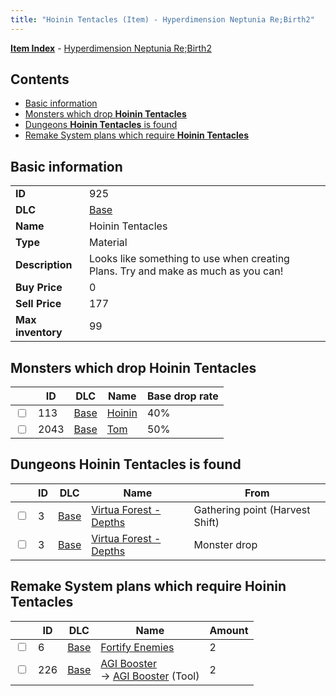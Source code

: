 ```yaml
---
title: "Hoinin Tentacles (Item) - Hyperdimension Neptunia Re;Birth2"
---
```


[**Item Index**](/neptunia/rb2/item/index.html) - [Hyperdimension Neptunia Re;Birth2](/neptunia/rb2)

## Contents

- [Basic information](#basic-information)
- [Monsters which drop **Hoinin Tentacles**](#monsters-which-drop-hoinin-tentacles)
- [Dungeons **Hoinin Tentacles** is found](#dungeons-hoinin-tentacles-is-found)
- [Remake System plans which require **Hoinin Tentacles**](#remake-system-plans-which-require-hoinin-tentacles)

## Basic information

|   |   |
| -- | -- |
| **ID** | 925 |
| **DLC** | [Base](/neptunia/rb2/dlc/0-base.html) |
| **Name** | Hoinin Tentacles |
| **Type** | Material |
| **Description** | Looks like something to use when creating Plans. Try and make as much as you can! |
| **Buy Price** | 0 |
| **Sell Price** | 177 |
| **Max inventory** | 99 |

## Monsters which drop **Hoinin Tentacles**

|    | ID | DLC | Name | Base drop rate |
| -- | -- | --- | ---- | -------------- |
| <input type="checkbox" id="rb2-monster-0-113" class="trackbox" /> | 113 | [Base](/neptunia/rb2/dlc/0-base.html) | [Hoinin](/neptunia/rb2/monster/0-113-hoinin.html) | 40% |
| <input type="checkbox" id="rb2-monster-0-2043" class="trackbox" /> | 2043 | [Base](/neptunia/rb2/dlc/0-base.html) | [Tom](/neptunia/rb2/monster/0-2043-tom.html) | 50% |

## Dungeons **Hoinin Tentacles** is found

|    | ID | DLC | Name | From |
| -- | -- | --- | ---- | ---- |
| <input type="checkbox" id="rb2-dungeon-0-3" class="trackbox" /> | 3 | [Base](/neptunia/rb2/dlc/0-base.html) | [Virtua Forest - Depths](/neptunia/rb2/dungeon/0-3-virtua-forest-depths.html) | Gathering point (Harvest Shift) |
| <input type="checkbox" id="rb2-dungeon-0-3" class="trackbox" /> | 3 | [Base](/neptunia/rb2/dlc/0-base.html) | [Virtua Forest - Depths](/neptunia/rb2/dungeon/0-3-virtua-forest-depths.html) | Monster drop |

## Remake System plans which require **Hoinin Tentacles**

|    | ID | DLC | Name | Amount |
| -- | -- | --- | ---- | ------ |
| <input type="checkbox" id="rb2-remake-0-6" class="trackbox" /> | 6 | [Base](/neptunia/rb2/dlc/0-base.html) | [Fortify Enemies](/neptunia/rb2/remake/0-6-fortify-enemies.html) | 2 |
| <input type="checkbox" id="rb2-remake-0-226" class="trackbox" /> | 226 | [Base](/neptunia/rb2/dlc/0-base.html) | [AGI Booster](/neptunia/rb2/remake/0-226-agi-booster.html)<br />→ [AGI Booster](/neptunia/rb2/item/0-31-agi-booster.html) (Tool) | 2 |